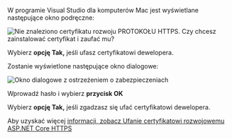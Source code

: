 W programie Visual Studio dla komputerów Mac jest wyświetlane następujące okno podręczne:

![Nie znaleziono certyfikatu rozwoju PROTOKOŁU HTTPS. Czy chcesz zainstalować certyfikat i zaufać mu?](~/getting-started/_static/trustCertMac.png)

Wybierz **opcję Tak,** jeśli ufasz certyfikatowi dewelopera.

Zostanie wyświetlone następujące okno dialogowe:

![Okno dialogowe z ostrzeżeniem o zabezpieczeniach](~/getting-started/_static/certMac.png)

Wprowadź hasło i wybierz **przycisk OK**

Wybierz **opcję Tak,** jeśli zgadzasz się ufać certyfikatowi dewelopera.

Aby uzyskać więcej [informacji, zobacz Ufanie certyfikatowi rozwojowemu ASP.NET Core HTTPS](xref:security/enforcing-ssl#trust-the-aspnet-core-https-development-certificate-on-windows-and-macos)